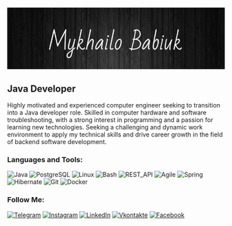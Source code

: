 ![Header](https://github.com/master7dok/master7dok/blob/main/assets/img.jpg)
## Java Developer
Highly motivated and experienced computer engineer seeking to transition into a Java developer role. Skilled in computer hardware and software troubleshooting, with a strong interest in programming and a passion for learning new technologies. Seeking a challenging and dynamic work environment to apply my technical skills and drive career growth in the field of backend software development. 

### Languages and Tools:
![Java](https://img.shields.io/badge/-Java-090909?style=for-the-badge&logo=java&logoColor=F8C52C)
![PostgreSQL](https://img.shields.io/badge/-Sql-090909?style=for-the-badge&logo=postgresql&logoColor=F8C52C)
![Linux](https://img.shields.io/badge/-Linux-090909?style=for-the-badge&logo=linux&logoColor=F8C52C)
![Bash](https://img.shields.io/badge/-Bash-090909?style=for-the-badge&logo=bash&logoColor=F8C52C)
![REST_API](https://img.shields.io/badge/-REST_API-090909?style=for-the-badge&logo=REST&logoColor=F8C52C)
![Agile](https://img.shields.io/badge/-Agile-090909?style=for-the-badge&logo=Agile&logoColor=F8C52C)
![Spring](https://img.shields.io/badge/-Spring-090909?style=for-the-badge&logo=spring&logoColor=F8C52C)
![Hibernate](https://img.shields.io/badge/-Hibernate-090909?style=for-the-badge&logo=hibernate&logoColor=F8C52C)
![Git](https://img.shields.io/badge/-Git-090909?style=for-the-badge&logo=git&logoColor=F8C52C)
![Docker](https://img.shields.io/badge/-Docker-090909?style=for-the-badge&logo=docker&logoColor=F8C52C)



### Follow Me:
[![Telegram](https://img.shields.io/badge/-Telegram-090909?style=for-the-badge&logo=telegram&logoColor=27A0D9)](https://t.me/master7dok)
[![Instagram](https://img.shields.io/badge/-Instagram-090909?style=for-the-badge&logo=instagram&logoColor=B4068E)](https://www.instagram.com/master_dok_)
[![LinkedIn](https://img.shields.io/badge/-LinkedIn-090909?style=for-the-badge&logo=linkedin&logoColor=007BB6)](https://www.linkedin.com/in/mykhailo-babiuk-8063531b7)
[![Vkontakte](https://img.shields.io/badge/-Vkontakte-090909?style=for-the-badge&logo=Vk&logoColor=4F7DB3)](https://vk.com/id180120429)
[![Facebook](https://img.shields.io/badge/-Facebook-090909?style=for-the-badge&logo=Facebook&logoColor=1195F5)](https://www.facebook.com/misha.babuik)













